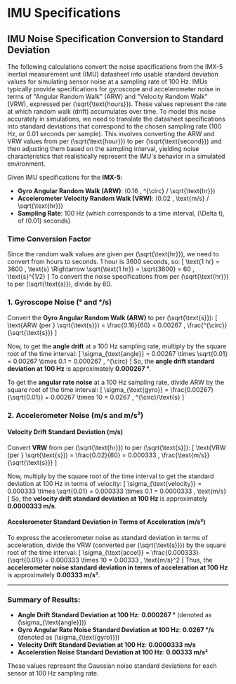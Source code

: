 # IMU Specifications

## IMU Noise Specification Conversion to Standard Deviation

The following calculations convert the noise specifications from the IMX-5 inertial measurement unit (IMU) datasheet into usable standard deviation values for simulating sensor noise at a sampling rate of 100 Hz. IMUs typically provide specifications for gyroscope and accelerometer noise in terms of "Angular Random Walk" (ARW) and "Velocity Random Walk" (VRW), expressed per \(\sqrt{\text{hours}}\). These values represent the rate at which random walk (drift) accumulates over time. To model this noise accurately in simulations, we need to translate the datasheet specifications into standard deviations that correspond to the chosen sampling rate (100 Hz, or 0.01 seconds per sample). This involves converting the ARW and VRW values from per \(\sqrt{\text{hour}}\) to per \(\sqrt{\text{second}}\) and then adjusting them based on the sampling interval, yielding noise characteristics that realistically represent the IMU's behavior in a simulated environment.

Given IMU specifications for the **IMX-5**:

- **Gyro Angular Random Walk (ARW)**: \(0.16 \, ^{\circ} / \sqrt{\text{hr}}\)
- **Accelerometer Velocity Random Walk (VRW)**: \(0.02 \, \text{m/s} / \sqrt{\text{hr}}\)
- **Sampling Rate**: 100 Hz (which corresponds to a time interval, \(\Delta t\), of \(0.01\) seconds)

### Time Conversion Factor

Since the random walk values are given per \(\sqrt{\text{hr}}\), we need to convert from hours to seconds. 1 hour is 3600 seconds, so:
\[
\text{1 hr} = 3600 \, \text{s} \Rightarrow \sqrt{\text{1 hr}} = \sqrt{3600} = 60 \, \text{s}^{1/2}
\]
To convert the noise specifications from per \(\sqrt{\text{hr}}\) to per \(\sqrt{\text{s}}\), divide by 60.

### 1. Gyroscope Noise (° and °/s)

Convert the **Gyro Angular Random Walk (ARW)** to per \(\sqrt{\text{s}}\):
\[
\text{ARW (per } \sqrt{\text{s}}) = \frac{0.16}{60} = 0.00267 \, \frac{^{\circ}}{\sqrt{\text{s}}}
\]

Now, to get the **angle drift** at a 100 Hz sampling rate, multiply by the square root of the time interval:
\[
\sigma_{\text{angle}} = 0.00267 \times \sqrt{0.01} = 0.00267 \times 0.1 = 0.000267 \, ^{\circ}
\]
So, the **angle drift standard deviation at 100 Hz** is approximately **0.000267 °**.

To get the **angular rate noise** at a 100 Hz sampling rate, divide ARW by the square root of the time interval:
\[
\sigma_{\text{gyro}} = \frac{0.00267}{\sqrt{0.01}} = 0.00267 \times 10 = 0.0267 \, ^{\circ}/\text{s}
\]

### 2. Accelerometer Noise (m/s and m/s²)

#### Velocity Drift Standard Deviation (m/s)

Convert **VRW** from per \(\sqrt{\text{hr}}\) to per \(\sqrt{\text{s}}\):
\[
\text{VRW (per } \sqrt{\text{s}}) = \frac{0.02}{60} = 0.000333 \, \frac{\text{m/s}}{\sqrt{\text{s}}}
\]

Now, multiply by the square root of the time interval to get the standard deviation at 100 Hz in terms of velocity:
\[
\sigma_{\text{velocity}} = 0.000333 \times \sqrt{0.01} = 0.000333 \times 0.1 = 0.0000333 \, \text{m/s}
\]
So, the **velocity drift standard deviation at 100 Hz** is approximately **0.0000333 m/s**.

#### Accelerometer Standard Deviation in Terms of Acceleration (m/s²)

To express the accelerometer noise as standard deviation in terms of acceleration, divide the VRW (converted per \(\sqrt{\text{s}}\)) by the square root of the time interval:
\[
\sigma_{\text{accel}} = \frac{0.000333}{\sqrt{0.01}} = 0.000333 \times 10 = 0.00333 \, \text{m/s}^2
\]
Thus, the **accelerometer noise standard deviation in terms of acceleration at 100 Hz** is approximately **0.00333 m/s²**.

---

### Summary of Results:
- **Angle Drift Standard Deviation at 100 Hz**: **0.000267 °** (denoted as \(\sigma_{\text{angle}}\))
- **Gyro Angular Rate Noise Standard Deviation at 100 Hz**: **0.0267 °/s** (denoted as \(\sigma_{\text{gyro}}\))
- **Velocity Drift Standard Deviation at 100 Hz**: **0.0000333 m/s**
- **Acceleration Noise Standard Deviation at 100 Hz**: **0.00333 m/s²**

These values represent the Gaussian noise standard deviations for each sensor at 100 Hz sampling rate.


<!-- 
% Assumed gyro model:
% b(i) = b(i-1) + v(i);
% x(i) = b(i) + n(i);
%
% Given the angle random walk (ARW) spec from Allan variance
% (noise density, usually in deg/sqrt(hr)), transform ARW to rad/sqrt(s) or
% any other desired units and simulate noise n at sampling intervals Ts as
% a white noise:
% n = ARW / sqrt(Ts) * randn();
%
% Given the rate random walk (RRW) spec from Allan variance (usually in
% deg/hr/sqrt(hr)), transform RRW to rad/s/sqrt(s) or any other desired
% units and simulate noise v in the gyro model above at sampling intervals
% Ts as a white noise:
% v = RRW * sqrt(Ts) * randn();
%
% NOTE 1: RRW is not typically mentioned in specifications but can be found
% from the Allan deviation plot. On the right side of the AD plot, find
% where the plot slope is +1/2 and fit a straight line at the same slope,
% the RRW value can be taken as a value on the straight line at correlation
% time tau=3 seconds. For Inertial Sense gyros, that value is approximately
% RRW = 0.001 deg/hr/sqrt(hr) = 2.9e-7 deg/s/sqrt(s)
%
% NOTE 2: Using just ARW and RRW in the gyro model will result in somewhat
% optimistic bias stability. Bias stability can not be modeled with a usual
% dynamic model (filter) due to the nature of the noise, but it can be
% approximated. To account for the actual sensor bias stability, the gyro
% bias model can be extended from pure random walk to use an additional
% first-order Markov process term. This introduces am aditional bias
% estimate and will increase state space dimension.
% b(i) = b(i-1) + v(i);
% bm(i) = (1 - Ts/Tb) * bm(i-1) + w(i);
% x1(i) = b(i) + bm(i) + n_arw(i);
% where Tb > 0 is the correlation time of the process. Tb can be selsected
% so that 1.89 Tb lies near the flat portion of the AD plot. Then, choose
% PSD so that the value of noise standard deviation at tau=1.89*Tb
% approximates the value of the AD plot in its flat region.
% Simulate noise w as a white noise:
% w(i) = BI / sqrt(Tb) / 0.4365  * sqrt(Ts)
%
% The two models should yield the same ARW and BI on Allan variance plot
% for different sampling times Ts.
% For additional details, see https://www.mathworks.com/help/nav/ug/inertial-sensor-noise-analysis-using-allan-variance.html
% For details on Note 2 see J. Farrell, F. Silva, F. Rahman, J. Wendel
% "IMU Error Modeling Tutorial: INS state estimation with real-time sensor
% calibration", IEEE Control Systems Magazine, vol. 42, no. 6, Dec. 2022. (edited)  
-->